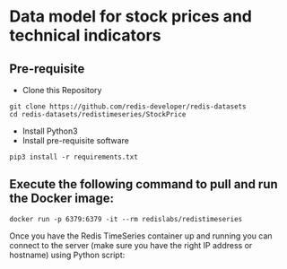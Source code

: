 # Data model for stock prices and technical indicators 

## Pre-requisite

- Clone this Repository

```
git clone https://github.com/redis-developer/redis-datasets
cd redis-datasets/redistimeseries/StockPrice
```

- Install Python3
- Install pre-requisite software

```
pip3 install -r requirements.txt
```



## Execute the following command to pull and run the Docker image:

```
docker run -p 6379:6379 -it --rm redislabs/redistimeseries
```

Once you have the Redis TimeSeries container up and running you can connect to the server (make sure you have the right IP address or hostname) using Python script:



 

